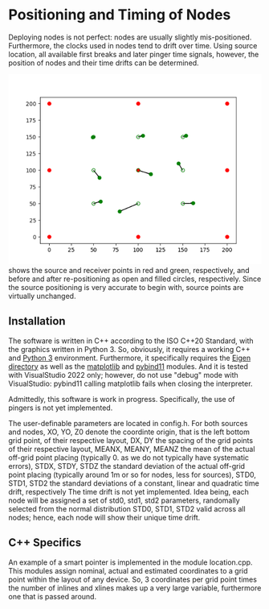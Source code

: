 # Positioning and Timing of Nodes

Deploying nodes is not perfect: nodes are usually slightly mis-positioned. Furthermore, the clocks used in nodes tend to drift over time. Using source location, all available first breaks and later pinger time signals, however, the position of nodes and their time drifts can be determined.

![Source and Receive Positioning](source-node_layout.png?raw=true) shows the source and receiver points in red and green, respectively, and before and after re-positioning as open and filled circles, respectively. Since the source positioning is very accurate to begin with, source points are virtually unchanged.

## Installation

The software is written in C++ according to the ISO C++20 Standard, with the graphics written in Python 3. So, obviously, it requires a working C++ and [Python 3](https://www.python.org) environment. Furthermore, it specifically requires the [Eigen directory](https://eigen.tuxfamily.org) as well as the [matplotlib](https://matplotlib.org/) and [pybind11](https://github.com/pybind/pybind11) modules. And it is tested with VisualStudio 2022 only; however, do not use "debug" mode with VisualStudio: pybind11 calling matplotlib fails when closing the interpreter.

Admittedly, this software is work in progress. Specifically, the use of pingers is not yet implemented.

The user-definable parameters are located in config.h. For both sources and nodes,
XO, YO, Z0 denote the coordinte origin, that is the left bottom grid point, of their respective layout,
DX, DY the spacing of the grid points of their respective layout,
MEANX, MEANY, MEANZ the mean of the actual off-grid point placing (typically 0. as we do not typically have systematic errors),
STDX, STDY, STDZ the standard deviation of the actual off-grid point placing (typically around 1m or so for nodes, less for sources),
STD0, STD1, STD2 the standard deviations of a constant, linear and quadratic time drift, respectively
The time drift is not yet implemented. Idea being, each node will be assigned a set of std0, std1, std2 parameters, randomally selected from the normal distribution STD0, STD1, STD2 valid across all nodes; hence, each node will show their unique time drift. 

## C++ Specifics 
An example of a smart pointer is implemented in the module location.cpp. This modules assign nominal, actual and estimated coordinates to a grid point within the layout of any device. So, 3 coordinates per grid point times the number of inlines and xlines makes up a very large variable, furthermore one that is passed around.